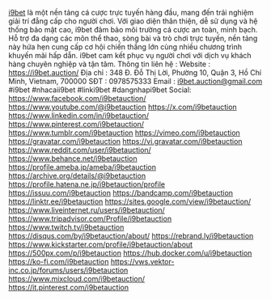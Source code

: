 
<a href="https://i9bet.auction/">i9bet</a> là một nền tảng cá cược trực tuyến hàng đầu, mang đến trải nghiệm giải trí đẳng cấp cho người chơi. Với giao diện thân thiện, dễ sử dụng và hệ thống bảo mật cao, i9bet đảm bảo môi trường cá cược an toàn, minh bạch. Hỗ trợ đa dạng các môn thể thao, sòng bài và trò chơi trực tuyến, nền tảng này hứa hẹn cung cấp cơ hội chiến thắng lớn cùng nhiều chương trình khuyến mãi hấp dẫn. i9bet cam kết phục vụ người chơi với dịch vụ khách hàng chuyên nghiệp và tận tâm.
Thông tin liên hệ :
Website : <a href="https://i9bet.auction/">https://i9bet.auction/</a>
Địa chỉ : 348 Đ. Đỗ Thị Lời, Phường 10, Quận 3, Hồ Chí Minh, Vietnam, 700000
SĐT : 0978575333
Email : i9bet.auction@gmail.com
#i9bet #nhacaii9bet #linki9bet #dangnhapi9bet
Social:
<a href="https://www.facebook.com/i9betauction/">https://www.facebook.com/i9betauction/</a>
<a href="https://www.youtube.com/@i9betauction">https://www.youtube.com/@i9betauction</a>
<a href="https://x.com/i9betauction">https://x.com/i9betauction</a>
<a href="https://www.linkedin.com/in/i9betauction/">https://www.linkedin.com/in/i9betauction/</a>
<a href="https://www.pinterest.com/i9betauction/">https://www.pinterest.com/i9betauction/</a>
<a href="https://www.tumblr.com/i9betauction">https://www.tumblr.com/i9betauction</a>
<a href="https://vimeo.com/i9betauction">https://vimeo.com/i9betauction</a>
<a href="https://gravatar.com/i9betauction">https://gravatar.com/i9betauction</a>
<a href="https://vi.gravatar.com/i9betauction">https://vi.gravatar.com/i9betauction</a>
<a href="https://www.reddit.com/user/i9betauction/">https://www.reddit.com/user/i9betauction/</a>
<a href="https://www.behance.net/i9betauction">https://www.behance.net/i9betauction</a>
<a href="https://profile.ameba.jp/ameba/i9betauction">https://profile.ameba.jp/ameba/i9betauction</a>
<a href="https://archive.org/details/@i9betauction">https://archive.org/details/@i9betauction</a>
<a href="https://profile.hatena.ne.jp/i9betauction/profile">https://profile.hatena.ne.jp/i9betauction/profile</a>
<a href="https://issuu.com/i9betauction">https://issuu.com/i9betauction</a>
<a href="https://bandcamp.com/i9betauction">https://bandcamp.com/i9betauction</a>
<a href="https://linktr.ee/i9betauction">https://linktr.ee/i9betauction</a>
<a href="https://sites.google.com/view/i9betauction/">https://sites.google.com/view/i9betauction/</a>
<a href="https://www.liveinternet.ru/users/i9betauction/">https://www.liveinternet.ru/users/i9betauction/</a>
<a href="https://www.tripadvisor.com/Profile/i9betauction">https://www.tripadvisor.com/Profile/i9betauction</a>
<a href="https://www.twitch.tv/i9betauction">https://www.twitch.tv/i9betauction</a>
<a href="https://disqus.com/by/i9betauction/about/">https://disqus.com/by/i9betauction/about/</a>
<a href="https://rebrand.ly/i9betauction">https://rebrand.ly/i9betauction</a>
<a href="https://www.kickstarter.com/profile/i9betauction/about">https://www.kickstarter.com/profile/i9betauction/about</a>
<a href="https://500px.com/p/i9betauction">https://500px.com/p/i9betauction</a>
<a href="https://hub.docker.com/u/i9betauction">https://hub.docker.com/u/i9betauction</a>
<a href="https://ko-fi.com/i9betauction">https://ko-fi.com/i9betauction</a>
<a href="https://vws.vektor-inc.co.jp/forums/users/i9betauction">https://vws.vektor-inc.co.jp/forums/users/i9betauction</a>
<a href="https://www.mixcloud.com/i9betauction/">https://www.mixcloud.com/i9betauction/</a>
<a href="https://it.pinterest.com/i9betauction">https://it.pinterest.com/i9betauction</a>


